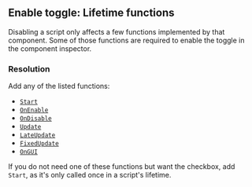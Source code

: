 ## Enable toggle: Lifetime functions

Disabling a script only affects a few functions implemented by that component. Some of those functions are required to enable the toggle in the component inspector.

### Resolution
Add any of the listed functions:

- [`Start`](https://docs.unity3d.com/ScriptReference/MonoBehaviour.Start.html)
- [`OnEnable`](https://docs.unity3d.com/ScriptReference/MonoBehaviour.OnEnable.html)
- [`OnDisable`](https://docs.unity3d.com/ScriptReference/MonoBehaviour.OnDisable.html)
- [`Update`](https://docs.unity3d.com/ScriptReference/MonoBehaviour.Update.html)
- [`LateUpdate`](https://docs.unity3d.com/ScriptReference/MonoBehaviour.LateUpdate.html)
- [`FixedUpdate`](https://docs.unity3d.com/ScriptReference/MonoBehaviour.FixedUpdate.html)
- [`OnGUI`](https://docs.unity3d.com/ScriptReference/MonoBehaviour.OnGUI.html)

If you do not need one of these functions but want the checkbox, add `Start`, as it's only called once in a script's lifetime.